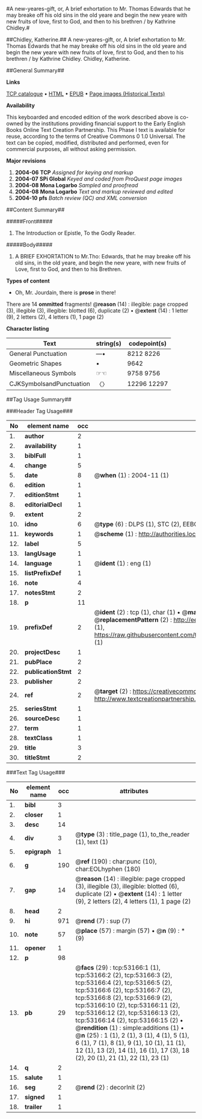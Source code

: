 #A new-yeares-gift, or, A brief exhortation to Mr. Thomas Edwards that he may breake off his old sins in the old yeare and begin the new yeare with new fruits of love, first to God, and then to his brethren / by Kathrine Chidley.#

##Chidley, Katherine.##
A new-yeares-gift, or, A brief exhortation to Mr. Thomas Edwards that he may breake off his old sins in the old yeare and begin the new yeare with new fruits of love, first to God, and then to his brethren / by Kathrine Chidley.
Chidley, Katherine.

##General Summary##

**Links**

[TCP catalogue](http://www.ota.ox.ac.uk/tcp/)  • 
[HTML](http://tei.it.ox.ac.uk/tcp/Texts-HTML/free/A69/A69735.html)  • 
[EPUB](http://tei.it.ox.ac.uk/tcp/Texts-EPUB/free/A69/A69735.epub) • 
[Page images (Historical Texts)](https://data.historicaltexts.jisc.ac.uk/view?pubId=eebo-12056184e&pageId=eebo-12056184e-53166-1)

**Availability**

This keyboarded and encoded edition of the
	       work described above is co-owned by the institutions
	       providing financial support to the Early English Books
	       Online Text Creation Partnership. This Phase I text is
	       available for reuse, according to the terms of Creative
	       Commons 0 1.0 Universal. The text can be copied,
	       modified, distributed and performed, even for
	       commercial purposes, all without asking permission.

**Major revisions**

1. __2004-06__ __TCP__ *Assigned for keying and markup*
1. __2004-07__ __SPi Global__ *Keyed and coded from ProQuest page images*
1. __2004-08__ __Mona Logarbo__ *Sampled and proofread*
1. __2004-08__ __Mona Logarbo__ *Text and markup reviewed and edited*
1. __2004-10__ __pfs__ *Batch review (QC) and XML conversion*

##Content Summary##

#####Front#####

1. The Introduction or Epistle, To the Godly Reader.

#####Body#####

1. A BRIEF EXHORTATION to Mr.Tho: Edwards, that he may breake off his old sins, in the old yeare, and begin the new yeare, with new fruits of Love, first to God, and then to his Brethren.

**Types of content**

  * Oh, Mr. Jourdain, there is **prose** in there!

There are 14 **ommitted** fragments! 
 @__reason__ (14) : illegible: page cropped (3), illegible (3), illegible: blotted (6), duplicate (2)  •  @__extent__ (14) : 1 letter (9), 2 letters (2), 4 letters (1), 1 page (2)

**Character listing**


|Text|string(s)|codepoint(s)|
|---|---|---|
|General Punctuation|—•|8212 8226|
|Geometric Shapes|▪|9642|
|Miscellaneous Symbols|☞☜|9758 9756|
|CJKSymbolsandPunctuation|〈〉|12296 12297|

##Tag Usage Summary##

###Header Tag Usage###

|No|element name|occ|attributes|
|---|---|---|---|
|1.|__author__|2||
|2.|__availability__|1||
|3.|__biblFull__|1||
|4.|__change__|5||
|5.|__date__|8| @__when__ (1) : 2004-11 (1)|
|6.|__edition__|1||
|7.|__editionStmt__|1||
|8.|__editorialDecl__|1||
|9.|__extent__|2||
|10.|__idno__|6| @__type__ (6) : DLPS (1), STC (2), EEBO-CITATION (1), OCLC (1), VID (1)|
|11.|__keywords__|1| @__scheme__ (1) : http://authorities.loc.gov/ (1)|
|12.|__label__|5||
|13.|__langUsage__|1||
|14.|__language__|1| @__ident__ (1) : eng (1)|
|15.|__listPrefixDef__|1||
|16.|__note__|4||
|17.|__notesStmt__|2||
|18.|__p__|11||
|19.|__prefixDef__|2| @__ident__ (2) : tcp (1), char (1)  •  @__matchPattern__ (2) : ([0-9\-]+):([0-9IVX]+) (1), (.+) (1)  •  @__replacementPattern__ (2) : http://eebo.chadwyck.com/downloadtiff?vid=$1&page=$2 (1), https://raw.githubusercontent.com/textcreationpartnership/Texts/master/tcpchars.xml#$1 (1)|
|20.|__projectDesc__|1||
|21.|__pubPlace__|2||
|22.|__publicationStmt__|2||
|23.|__publisher__|2||
|24.|__ref__|2| @__target__ (2) : https://creativecommons.org/publicdomain/zero/1.0/ (1), http://www.textcreationpartnership.org/docs/. (1)|
|25.|__seriesStmt__|1||
|26.|__sourceDesc__|1||
|27.|__term__|1||
|28.|__textClass__|1||
|29.|__title__|3||
|30.|__titleStmt__|2||


###Text Tag Usage###

|No|element name|occ|attributes|
|---|---|---|---|
|1.|__bibl__|3||
|2.|__closer__|1||
|3.|__desc__|14||
|4.|__div__|3| @__type__ (3) : title_page (1), to_the_reader (1), text (1)|
|5.|__epigraph__|1||
|6.|__g__|190| @__ref__ (190) : char:punc (10), char:EOLhyphen (180)|
|7.|__gap__|14| @__reason__ (14) : illegible: page cropped (3), illegible (3), illegible: blotted (6), duplicate (2)  •  @__extent__ (14) : 1 letter (9), 2 letters (2), 4 letters (1), 1 page (2)|
|8.|__head__|2||
|9.|__hi__|971| @__rend__ (7) : sup (7)|
|10.|__note__|57| @__place__ (57) : margin (57)  •  @__n__ (9) : * (9)|
|11.|__opener__|1||
|12.|__p__|98||
|13.|__pb__|29| @__facs__ (29) : tcp:53166:1 (1), tcp:53166:2 (2), tcp:53166:3 (2), tcp:53166:4 (2), tcp:53166:5 (2), tcp:53166:6 (2), tcp:53166:7 (2), tcp:53166:8 (2), tcp:53166:9 (2), tcp:53166:10 (2), tcp:53166:11 (2), tcp:53166:12 (2), tcp:53166:13 (2), tcp:53166:14 (2), tcp:53166:15 (2)  •  @__rendition__ (1) : simple:additions (1)  •  @__n__ (25) : 1 (1), 2 (1), 3 (1), 4 (1), 5 (1), 6 (1), 7 (1), 8 (1), 9 (1), 10 (1), 11 (1), 12 (1), 13 (2), 14 (1), 16 (1), 17 (3), 18 (2), 20 (1), 21 (1), 22 (1), 23 (1)|
|14.|__q__|2||
|15.|__salute__|1||
|16.|__seg__|2| @__rend__ (2) : decorInit (2)|
|17.|__signed__|1||
|18.|__trailer__|1||
